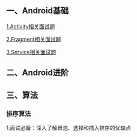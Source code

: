 ## 一、Android基础 ##

[1.Activity相关面试题](https://github.com/ryanlijianchang/Interview-AndroidDev/blob/master/Andorid%E5%9F%BA%E7%A1%80/Activity%E7%9B%B8%E5%85%B3%E9%9D%A2%E8%AF%95%E9%A2%98.md)

[2.Fragment相关面试题](https://github.com/ryanlijianchang/Interview-AndroidDev/blob/master/Andorid%E5%9F%BA%E7%A1%80/Fragment%E7%9B%B8%E5%85%B3%E9%9D%A2%E8%AF%95%E9%A2%98.md)

[3.Service相关面试题](https://github.com/ryanlijianchang/Interview-AndroidDev/blob/master/Andorid基础/Service相关面试题.md)



## 二、Android进阶 ##



## 三、算法 ##

### 排序算法 ###

1.面试必备：深入了解冒泡、选择和插入排序的优缺点